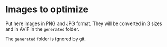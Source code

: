# Images to optimize

Put here images in PNG and JPG format.
They will be converted in 3 sizes and in AVIF in the `generated` folder.

The `generated` folder is ignored by git.
